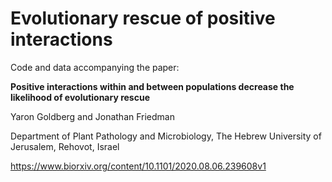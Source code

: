 # Evolutionary rescue of positive interactions

Code and data accompanying the paper:  

**Positive interactions within and between populations decrease the likelihood of evolutionary rescue**

Yaron Goldberg and Jonathan Friedman

Department of Plant Pathology and Microbiology, The Hebrew University of Jerusalem, Rehovot, Israel

https://www.biorxiv.org/content/10.1101/2020.08.06.239608v1
